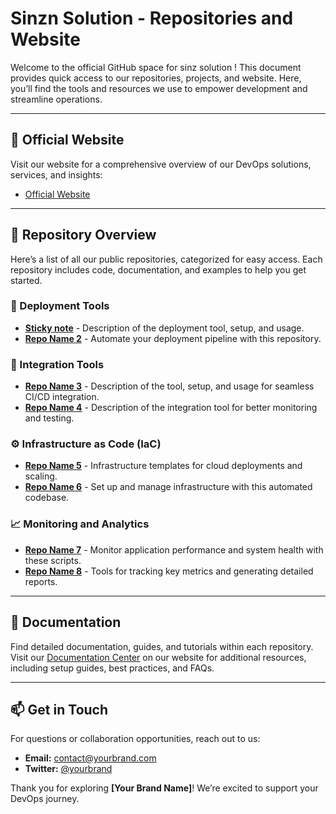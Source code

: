 

# Sinzn Solution - Repositories and Website

Welcome to the official GitHub space for sinz solution ! This document provides quick access to our repositories, projects, and website. Here, you’ll find the tools and resources we use to empower development and streamline operations.

---

## 🔗 Official Website

Visit our website for a comprehensive overview of our DevOps solutions, services, and insights:
- [Official Website](https://sinzn.github.io)

---

## 📂 Repository Overview

Here’s a list of all our public repositories, categorized for easy access. Each repository includes code, documentation, and examples to help you get started.

### 🚀 Deployment Tools
- **[Sticky note](https://github.com/sinzn/stickyno)** - Description of the deployment tool, setup, and usage.
- **[Repo Name 2](https://github.com/yourusername/repo2)** - Automate your deployment pipeline with this repository.

### 🧩 Integration Tools
- **[Repo Name 3](https://github.com/yourusername/repo3)** - Description of the tool, setup, and usage for seamless CI/CD integration.
- **[Repo Name 4](https://github.com/yourusername/repo4)** - Description of the integration tool for better monitoring and testing.

### ⚙️ Infrastructure as Code (IaC)
- **[Repo Name 5](https://github.com/yourusername/repo5)** - Infrastructure templates for cloud deployments and scaling.
- **[Repo Name 6](https://github.com/yourusername/repo6)** - Set up and manage infrastructure with this automated codebase.

### 📈 Monitoring and Analytics
- **[Repo Name 7](https://github.com/yourusername/repo7)** - Monitor application performance and system health with these scripts.
- **[Repo Name 8](https://github.com/yourusername/repo8)** - Tools for tracking key metrics and generating detailed reports.

---

## 📄 Documentation

Find detailed documentation, guides, and tutorials within each repository. Visit our [Documentation Center](https://yourbrandwebsite.com/documentation) on our website for additional resources, including setup guides, best practices, and FAQs.

---

## 📫 Get in Touch

For questions or collaboration opportunities, reach out to us:
- **Email:** [contact@yourbrand.com](mailto:contact@yourbrand.com)
- **Twitter:** [@yourbrand](https://twitter.com/yourbrand)

Thank you for exploring **[Your Brand Name]**! We’re excited to support your DevOps journey.
